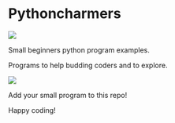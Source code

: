 # Pythoncharmers

![](https://github.com/Graey/pythoncharmers/blob/master/gif01.gif)

Small beginners python program examples.

Programs to help budding coders and to explore.


![](https://github.com/Graey/pythoncharmers/blob/master/pic1.jpg)


Add your small program to this repo!

Happy coding!
